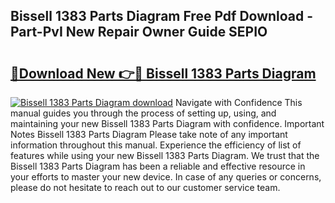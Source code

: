 ## Bissell 1383 Parts Diagram Free Pdf Download - Part-PvI New Repair Owner Guide SEPIO

# <h2><a href="http://dfjzkkf.blite.top/?on=Bissell+1383+Parts+Diagram">🔗Download New 👉🔴 Bissell 1383 Parts Diagram</a></h2>

[![Bissell 1383 Parts Diagram download](https://i.imgur.com/lujVjoI.png)](http://dfjzkkf.blite.top/?on=Bissell+1383+Parts+Diagram)
Navigate with Confidence This manual guides you through the process of setting up, using, and maintaining your new Bissell 1383 Parts Diagram with confidence. Important Notes Bissell 1383 Parts Diagram Please take note of any important information throughout this manual. Experience the efficiency of list of features while using your new Bissell 1383 Parts Diagram. We trust that the Bissell 1383 Parts Diagram has been a reliable and effective resource in your efforts to master your new device. In case of any queries or concerns, please do not hesitate to reach out to our customer service team.

